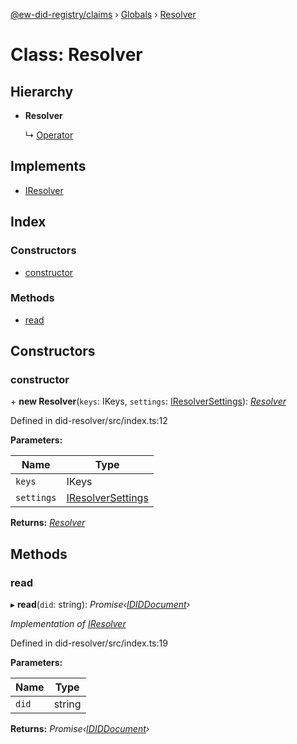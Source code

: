 [@ew-did-registry/claims](../README.md) › [Globals](../globals.md) › [Resolver](resolver.md)

# Class: Resolver

## Hierarchy

* **Resolver**

  ↳ [Operator](operator.md)

## Implements

* [IResolver](../interfaces/iresolver.md)

## Index

### Constructors

* [constructor](resolver.md#constructor)

### Methods

* [read](resolver.md#read)

## Constructors

###  constructor

\+ **new Resolver**(`keys`: IKeys, `settings`: [IResolverSettings](../interfaces/iresolversettings.md)): *[Resolver](resolver.md)*

Defined in did-resolver/src/index.ts:12

**Parameters:**

Name | Type |
------ | ------ |
`keys` | IKeys |
`settings` | [IResolverSettings](../interfaces/iresolversettings.md) |

**Returns:** *[Resolver](resolver.md)*

## Methods

###  read

▸ **read**(`did`: string): *Promise‹[IDIDDocument](../interfaces/ididdocument.md)›*

*Implementation of [IResolver](../interfaces/iresolver.md)*

Defined in did-resolver/src/index.ts:19

**Parameters:**

Name | Type |
------ | ------ |
`did` | string |

**Returns:** *Promise‹[IDIDDocument](../interfaces/ididdocument.md)›*
